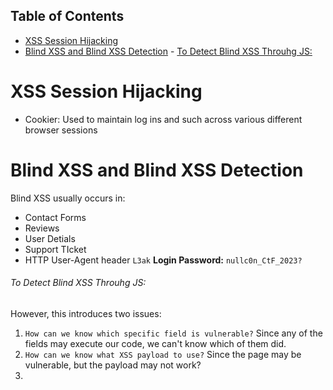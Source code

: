 ## Table of Contents

- [XSS Session Hijacking](#xss\session\hijacking)
- [Blind XSS and Blind XSS Detection](#blind\xss\and\blind\xss\detection)
          - [To Detect Blind XSS Throuhg JS:](#To\Detect\Blind\XSS\Throuhg\JS:)

# XSS Session Hijacking

- Cookier: Used to maintain log ins and such across various different browser sessions


# Blind XSS and Blind XSS Detection

Blind XSS usually occurs in:
- Contact Forms
- Reviews
- User Detials
- Support TIcket
- HTTP User-Agent header
`L3ak` **Login Password:** `nullc0n_CtF_2023?`
###### To Detect Blind XSS Throuhg JS:
However, this introduces two issues:
1. `How can we know which specific field is vulnerable?` Since any of the fields may execute our code, we can't know which of them did.
2. `How can we know what XSS payload to use?` Since the page may be vulnerable, but the payload may not work?
3. 

